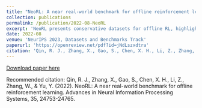 ```yaml
---
title: "NeoRL: A near real-world benchmark for offline reinforcement learning"
collection: publications
permalink: /publication/2022-08-NeoRL
excerpt: 'NeoRL presents conservative datasets for offline RL, highlights the complete pipeline for deploying offline RL in real-world applications, and also benchmarks recent offline RL algorithms on NeoRL under the complete pipeline.'
date: 2022-08
venue: 'NeurIPS 2023, Datasets and Benchmarks Track'
paperurl: 'https://openreview.net/pdf?id=jNdLszxdtra'
citation: 'Qin, R. J., Zhang, X., Gao, S., Chen, X. H., Li, Z., Zhang, W., & Yu, Y. (2022). NeoRL: A near real-world benchmark for offline reinforcement learning. Advances in Neural Information Processing Systems, 35, 24753-24765.'
---
```


[Download paper here](https://openreview.net/pdf?id=jNdLszxdtra)

Recommended citation: Qin, R. J., Zhang, X., Gao, S., Chen, X. H., Li, Z., Zhang, W., & Yu, Y. (2022). NeoRL: A near real-world benchmark for offline reinforcement learning. Advances in Neural Information Processing Systems, 35, 24753-24765.